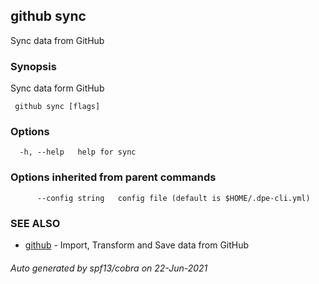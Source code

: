 ##  github sync

Sync data from GitHub

### Synopsis

Sync data form GitHub

```
 github sync [flags]
```

### Options

```
  -h, --help   help for sync
```

### Options inherited from parent commands

```
      --config string   config file (default is $HOME/.dpe-cli.yml)
```

### SEE ALSO

* [ github](_github.md)	 - Import, Transform and Save data from GitHub

###### Auto generated by spf13/cobra on 22-Jun-2021
